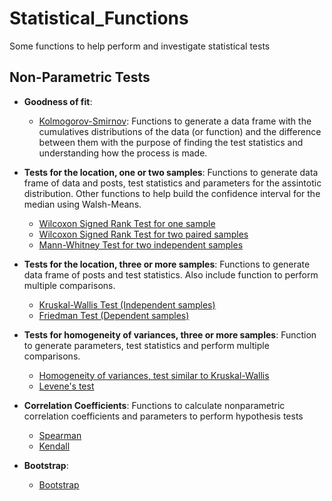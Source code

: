 # Statistical_Functions
Some functions to help perform and investigate statistical tests 

## Non-Parametric Tests
* **Goodness of fit**:
  + [Kolmogorov-Smirnov](https://github.com/vitormarquesr/Statistical_Functions/blob/main/Nonparametric/Kolmogorov%E2%80%93Smirnov.R): Functions to generate a data frame with the cumulatives distributions of the data (or function) and the difference between them with the purpose of finding the test statistics and understanding how the process is made.
* **Tests for the location, one or two samples**: Functions to generate data frame of data and posts, test statistics and parameters for the assintotic distribution. Other functions to help build the confidence interval for the median using Walsh-Means.
  + [Wilcoxon Signed Rank Test for one sample](https://github.com/vitormarquesr/Statistical_Functions/blob/main/Nonparametric/Wilcoxon_Signed_Rank_Test_One_Sample.R)
  + [Wilcoxon Signed Rank Test for two paired samples](https://github.com/vitormarquesr/Statistical_Functions/blob/main/Nonparametric/Wilcox_Signed_Rank_Test_Paired_Samples.R)
  + [Mann-Whitney Test for two independent samples](https://github.com/vitormarquesr/Statistical_Functions/blob/main/Nonparametric/Mann_Whitney.R)

* **Tests for the location, three or more samples**: Functions to generate data frame of posts and test statistics. Also include function to perform multiple comparisons. 
  + [Kruskal-Wallis Test (Independent samples)](https://github.com/vitormarquesr/Statistical_Functions/blob/main/Nonparametric/Kruskal_Wallis.R)
  + [Friedman Test (Dependent samples)](https://github.com/vitormarquesr/Statistical_Functions/blob/main/Nonparametric/Friedman.R)
* **Tests for homogeneity of variances, three or more samples**: Function to generate parameters, test statistics and perform multiple comparisons.
  + [Homogeneity of variances, test similar to Kruskal-Wallis](https://github.com/vitormarquesr/Statistical_Functions/blob/main/Nonparametric/Homogeneity_of_Variances.R)
  + [Levene's test](https://github.com/vitormarquesr/Statistical_Functions/blob/main/Nonparametric/Levene_Test.R)
* **Correlation Coefficients**: Functions to calculate nonparametric correlation coefficients and parameters to perform hypothesis tests
  + [Spearman](https://github.com/vitormarquesr/Statistical_Functions/blob/main/Nonparametric/Spearman.R)
  + [Kendall](https://github.com/vitormarquesr/Statistical_Functions/blob/main/Nonparametric/Kendall.R)
* **Bootstrap**:
  + [Bootstrap](https://github.com/vitormarquesr/Statistical_Functions/blob/main/Nonparametric/Bootstrap.R)
  
